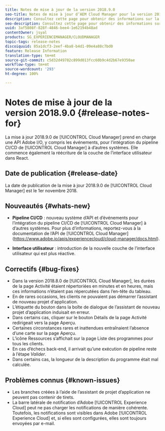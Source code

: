 ```yaml
---
title: Notes de mise à jour de la version 2018.9.0
seo-title: Notes de mise à jour d’AEM Cloud Manager pour la version 2018.9.0
description: Consultez cette page pour obtenir des informations sur la mise à jour 2018.9.0 de Cloud Manager.
seo-description: Consultez cette page pour obtenir des informations sur la mise à jour 2018.9.0 d’AEM Cloud Manager.
uuid: 3af5808f-828f-4846-bee4-1e62194b48ad
contentOwner: jsyal
products: SG_EXPERIENCEMANAGER/CLOUDMANAGER
topic-tags: release-notes
discoiquuid: 85a1dcf3-2eef-4ba8-b4d1-09e4a88c7bd0
feature: Release Information
translation-type: tm+mt
source-git-commit: c5d32d49782c899d013fcc60b9c4d2b67e9350ae
workflow-type: tm+mt
source-wordcount: '293'
ht-degree: 100%

---
```



# Notes de mise à jour de la version 2018.9.0 {#release-notes-for}

La mise à jour 2018.9.0 de [!UICONTROL Cloud Manager] prend en charge une API Adobe I/O, y compris les événements, pour l’intégration du pipeline CI/CD de [!UICONTROL Cloud Manager] à d’autres systèmes. Elle commence également la réécriture de la couche de l’interface utilisateur dans React.

## Date de publication {#release-date}

La date de publication de la mise à jour 2018.9.0 de [!UICONTROL Cloud Manager] est le 1er novembre 2018.

## Nouveautés {#whats-new}

* **Pipeline CI/CD** : nouveau système d’API et d’événements pour l’intégration du pipeline CI/CD de [!UICONTROL Cloud Manager] à d’autres systèmes. Pour plus d’informations, reportez-vous à la documentation de l’API de [!UICONTROL Cloud Manager] (https://www.adobe.io/apis/experiencecloud/cloud-manager/docs.html).

* **Interface utilisateur** : introduction de la nouvelle couche de l’interface utilisateur qui est plus réactive.

## Correctifs {#bug-fixes}

* Dans la version 2018.8.0 de [!UICONTROL Cloud Manager], les durées de la page Activité étaient répertoriées en minutes et en heures, mais ces informations n’étaient pas répercutées dans l’en-tête du tableau.
* En de rares occasions, les clients ne pouvaient pas démarrer l’assistant de nouveau projet d&#39;application.
* L’étiquette du bouton dans la boîte de dialogue de l’assistant de nouveau projet d’application induisait en erreur.
* Dans certains cas, cliquer sur le bouton Détails de la page Activité redirigeait vers la page Aperçu.
* Certaines circonstances rares et inattendues entraînaient l’absence d’une carte sur la page Aperçu.
* L’icône Ressources s’affichait sur la page Liste des programmes pour tous les clients.
* En cas d’échecs back-end, il arrivait qu’une exécution de pipeline reste à l’étape *Valider*.
* Dans certains cas, la longueur de la description du programme était mal calculée.

## Problèmes connus {#known-issues}

* Les branches créées à l’aide de l’assistant de projet d’application ne peuvent pas contenir de tirets.
* La barre latérale de notification d’Adobe [!UICONTROL Experience Cloud] peut ne pas charger les notifications de manière cohérente. Toutefois, les notifications sont visibles dans Adobe [!UICONTROL Experience Cloud] et, si elles sont configurées, elles sont toujours envoyées par e-mail.

